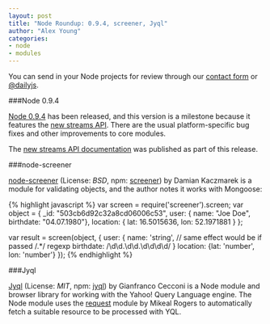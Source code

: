 ```yaml
---
layout: post
title: "Node Roundup: 0.9.4, screener, Jyql"
author: "Alex Young"
categories: 
- node
- modules
---
```


<div class="intro">
You can send in your Node projects for review through our <a href="/contact.html">contact form</a> or <a href="http://twitter.com/dailyjs">@dailyjs</a>.
</div>

###Node 0.9.4

[Node 0.9.4](http://blog.nodejs.org/2012/12/21/node-v0-9-4-unstable/) has been released, and this version is a milestone because it features the [new streams API](http://blog.nodejs.org/2012/12/20/streams2/).  There are the usual platform-specific bug fixes and other improvements to core modules.

The [new streams API documentation](http://nodejs.org/docs/v0.9.4/api/stream.html) was published as part of this release.

###node-screener

[node-screener](https://github.com/RushPL/node-screener/) (License: _BSD_, npm: [screener](https://npmjs.org/package/screener)) by Damian Kaczmarek is a module for validating objects, and the author notes it works with Mongoose:

{% highlight javascript %}
var screen = require('screener').screen;
var object = {
  _id: "503cb6d92c32a8cd06006c53",
  user: { name: "Joe Doe", birthdate: "04.07.1980"},
  location: { lat: 16.5015636, lon: 52.1971881 }
};

var result = screen(object, {
  user: {
    name: 'string', // same effect would be if passed /.*/ regexp
    birthdate: /\d\d\.\d\d\.\d\d\d\d/
  }
  location: {lat: 'number', lon: 'number'}
});
{% endhighlight %}

###Jyql

[Jyql](https://github.com/giacecco/jyql) (License: _MIT_, npm: [jyql](https://npmjs.org/package/jyql)) by Gianfranco Cecconi is a Node module and browser library for working with the Yahoo! Query Language engine.  The Node module uses the [request](https://npmjs.org/package/request) module by Mikeal Rogers to automatically fetch a suitable resource to be processed with YQL.

